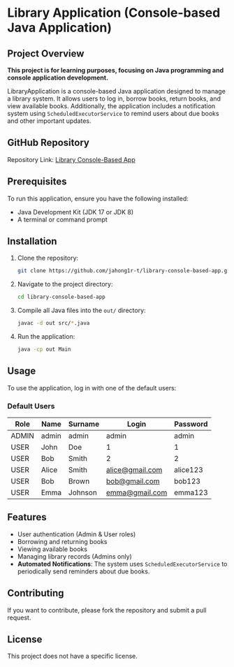 # Library Application (Console-based Java Application)

## Project Overview

**This project is for learning purposes, focusing on Java programming and console application development.**

LibraryApplication is a console-based Java application designed to manage a library system. It allows users to log in, borrow books, return books, and view available books. Additionally, the application includes a notification system using `ScheduledExecutorService` to remind users about due books and other important updates.

## GitHub Repository

Repository Link: [Library Console-Based App](https://github.com/jahong1r-t/library-console-based-app.git)

## Prerequisites

To run this application, ensure you have the following installed:

- Java Development Kit (JDK 17 or JDK 8)
- A terminal or command prompt

## Installation

1. Clone the repository:
   ```sh
   git clone https://github.com/jahong1r-t/library-console-based-app.git
   ```
2. Navigate to the project directory:
   ```sh
   cd library-console-based-app
   ```
3. Compile all Java files into the `out/` directory:
   ```sh
   javac -d out src/*.java
   ```
4. Run the application:
   ```sh
   java -cp out Main
   ```

## Usage

To use the application, log in with one of the default users:

### Default Users

| Role  | Name  | Surname | Login                                      | Password |
| ----- | ----- | ------- | ------------------------------------------ | -------- |
| ADMIN | admin | admin   | admin                                      | admin    |
| USER  | John  | Doe     | 1                                          | 1        |
| USER  | Bob   | Smith   | 2                                          | 2        |
| USER  | Alice | Smith   | [alice@gmail.com](mailto:alice@gmail.com) | alice123 |
| USER  | Bob   | Brown   | [bob@gmail.com](mailto:bob@gmail.com)     | bob123   |
| USER  | Emma  | Johnson | [emma@gmail.com](mailto:emma@gmail.com)   | emma123  |

## Features

- User authentication (Admin & User roles)
- Borrowing and returning books
- Viewing available books
- Managing library records (Admins only)
- **Automated Notifications**: The system uses `ScheduledExecutorService` to periodically send reminders about due books.

## Contributing

If you want to contribute, please fork the repository and submit a pull request.

## License

This project does not have a specific license.

